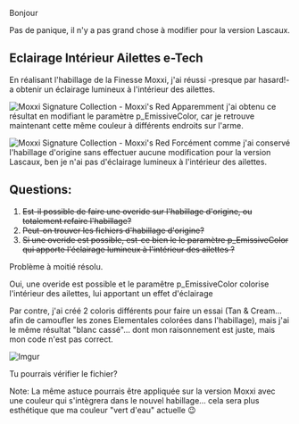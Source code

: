 ﻿
Bonjour

Pas de panique, il n'y a pas grand chose à modifier pour la version Lascaux.

## Eclairage Intérieur Ailettes e-Tech

En réalisant l'habillage de la Finesse Moxxi, j'ai réussi -presque par hasard!- a obtenir un éclairage lumineux à l'intérieur des ailettes.

![Moxxi Signature Collection - Moxxi's Red](https://i.imgur.com/naW0t1P.png)
Apparemment j'ai obtenu ce résultat en modifiant le paramètre p_EmissiveColor, car je retrouve maintenant cette même couleur à différents endroits sur l'arme.

![Moxxi Signature Collection - Moxxi's Red](https://i.imgur.com/CdgiuqX.png)
Forcément comme j'ai conservé l'habillage d'origine sans effectuer aucune modification pour la version Lascaux, ben je n'ai pas d'éclairage lumineux à l'intérieur des ailettes.

## Questions:
1. ~~Est-il possible de faire une overide sur l'habillage d'origine, ou totalement refaire l'habillage?~~
2. ~~Peut-on trouver les fichiers d'habillage d'origine?~~
3. ~~Si une overide est possible, est-ce bien le le paramètre p_EmissiveColor qui apporte l'éclairage lumineux à l'intérieur des ailettes ?~~

Problème à moitié résolu.

Oui, une overide est possible et le paramêtre p_EmissiveColor colorise l'intérieur des ailettes, lui apportant un effet d'éclairage

Par contre, j'ai créé 2 coloris différents pour faire un essai (Tan & Cream... afin de camoufler les zones Elementales colorées dans l'habillage), mais j'ai le même résultat "blanc cassé"... dont mon raisonnement est juste, mais mon code n'est pas correct.

![Imgur](https://i.imgur.com/lZKyUoU.png)

Tu pourrais vérifier le fichier?

Note: La même astuce pourrais être appliquée sur la version Moxxi avec une couleur qui s'intègrera dans le nouvel habillage... cela sera plus esthétique que ma couleur "vert d'eau" actuelle :wink:




